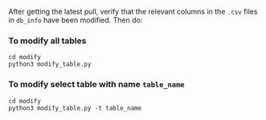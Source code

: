 After getting the latest pull, verify that the relevant columns in the `.csv` files in `db_info` have been modified. Then do:


### To modify all tables
```
cd modify
python3 modify_table.py
```
### To modify select table with name `table_name`
```
cd modify
python3 modify_table.py -t table_name
```
